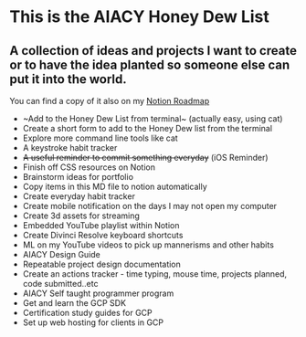# This is the AIACY Honey Dew List
## A collection of ideas and projects I want to create or to have the idea planted so someone else can put it into the world.

You can find a copy of it also on my [Notion Roadmap](https://www.notion.so/588fc17b03d94b90b3b75c5f522bb27a?v=6d57b535e2994a16a8fbbb91a56d87e7)

+ ~Add to the Honey Dew List from terminal~ (actually easy, using cat)
+ Create a short form to add to the Honey Dew list from the terminal
+ Explore more command line tools like cat
+ A keystroke habit tracker
+ ~~A useful reminder to commit something everyday~~ (iOS Reminder)
+ Finish off CSS resources on Notion
+ Brainstorm ideas for portfolio
+ Copy items in this MD file to notion automatically
+ Create everyday habit tracker
+ Create mobile notification on the days I may not open my computer
+ Create 3d assets for streaming
+ Embedded YouTube playlist within Notion  
+ Create Divinci Resolve keyboard shortcuts
+ ML on my YouTube videos to pick up mannerisms and other habits
+ AIACY Design Guide
+ Repeatable project design documentation 
+ Create an actions tracker - time typing, mouse time, projects planned, code submitted..etc
+ AIACY Self taught programmer program
+ Get and learn the GCP SDK
+ Certification study guides for GCP
+ Set up web hosting for clients in GCP